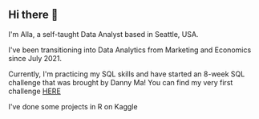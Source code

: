 ## Hi there 🥳

I'm Alla, a self-taught Data Analyst based in Seattle, USA. 

I've been transitioning into Data Analytics from Marketing and Economics since July 2021. 

Currently, I'm practicing my SQL skills and have started an 8-week SQL challenge that was brought by Danny Ma! You can find my very first challenge [HERE](https://github.com/allazaytseva/8-week-sql-challenge)

I've done some projects in R on Kaggle 

<!--
**allazaytseva/allazaytseva** is a ✨ _special_ ✨ repository because its `README.md` (this file) appears on your GitHub profile.

Here are some ideas to get you started:

- 🔭 I’m currently working on ...
- 🌱 I’m currently learning ...
- 👯 I’m looking to collaborate on ...
- 🤔 I’m looking for help with ...
- 💬 Ask me about ...
- 📫 How to reach me: ...
- 😄 Pronouns: ...
- ⚡ Fun fact: ...
-->
